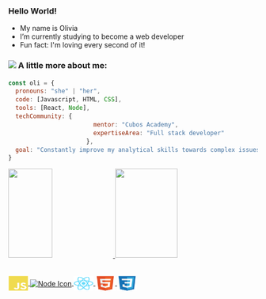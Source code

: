 ### Hello World!

<!--
**olivia-tiemi/olivia-tiemi** is a ✨ _special_ ✨ repository because its `README.md` (this file) appears on your GitHub profile.
-->

- My name is Olivia
- I’m currently studying to become a web developer
- Fun fact: I'm loving every second of it!

### <img src="https://c.tenor.com/AESz5FRMR_oAAAAC/capoo-cat.gif" width="50"> A little more about me:  

```javascript
const oli = {
  pronouns: "she" | "her",
  code: [Javascript, HTML, CSS],
  tools: [React, Node],
  techCommunity: {
                        mentor: "Cubos Academy",
                        expertiseArea: "Full stack developer"
                      },
  goal: "Constantly improve my analytical skills towards complex issues",
}
```
<div>
  <a href="https://github.com/olivia-tiemi">
  <img height="180em" width=42% src="https://github-readme-stats.vercel.app/api?username=olivia-tiemi&show_icons=true&theme=buefy&include_all_commits=true&count_private=true"/>
  <img height="180em" width=50% src="https://github-readme-stats.vercel.app/api/top-langs/?username=olivia-tiemi&layout=compact&langs_count=7&theme=buefy"/>
</div>
<br>
<br>
<div>
<img align="center" alt="Js Icon" height="30" width="40" src="https://raw.githubusercontent.com/devicons/devicon/master/icons/javascript/javascript-plain.svg">
<img align="center" alt="Node Icon" height="30" width="40" src="https://cdn.jsdelivr.net/gh/devicons/devicon/icons/nodejs/nodejs-original.svg">
<img align="center" alt="React Icon" height="30" width="40" src="https://raw.githubusercontent.com/devicons/devicon/master/icons/react/react-original.svg">
<img align="center" alt="HTML Icon" height="30" width="40" src="https://raw.githubusercontent.com/devicons/devicon/master/icons/html5/html5-original.svg">
<img align="center" alt="CSS Icon" height="30" width="40" src="https://raw.githubusercontent.com/devicons/devicon/master/icons/css3/css3-original.svg">
<div>
